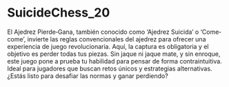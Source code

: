 # SuicideChess_20
El Ajedrez Pierde‐Gana, también conocido como ‘Ajedrez Suicida’ o ‘Come‐come’, invierte las reglas
convencionales del ajedrez para ofrecer una experiencia de juego revolucionaria. Aquí, la captura
es obligatoria y el objetivo es perder todas tus piezas. Sin jaque ni jaque mate, y sin enroque, este
juego pone a prueba tu habilidad para pensar de forma contraintuitiva. Ideal para jugadores que
buscan retos únicos y estrategias alternativas. ¿Estás listo para desafiar las normas y ganar
perdiendo?
